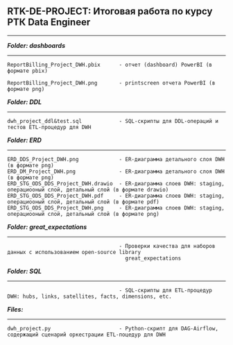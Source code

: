 
**RTK-DE-PROJECT: Итоговая работа по курсу РТК Data Engineer**
---
***

***Folder: dashboards***
***
    ReportBilling_Project_DWH.pbix      - отчет (dashboard) PowerBI (в формате pbix)

    ReportBilling_Project_DWH.png       - printscreen отчета PowerBI (в формате png)

***Folder: DDL***
***
    dwh_project_ddl&test.sql            - SQL-скрипты для DDL-операций и тестов ETL-процедур для DWH

***Folder: ERD***
***
    ERD_DDS_Project_DWH.png             - ER-диаграмма детального слоя DWH (в формате png)
    ERD_DM_Project_DWH.png              - ER-диаграмма детального слоя DWH (в формате png)
    ERD_STG_ODS_DDS_Project_DWH.drawio  - ER-диаграмма слоев DWH: staging, операциооный слой, детальный слой (в формате drawio)
    ERD_STG_ODS_DDS_Project_DWH.pdf     - ER-диаграмма слоев DWH: staging, операциооный слой, детальный слой (в формате pdf)
    ERD_STG_ODS_DDS_Project_DWH.png     - ER-диаграмма слоев DWH: staging, операциооный слой, детальный слой (в формате png)

***Folder: great_expectations*** 
***
                                        - Проверки качества для наборов данных с использованием open-source library 
                                          great_expectations
 
***Folder: SQL*** 
***
                                        - SQL-скрипты для ETL-процедур DWH: hubs, links, satellites, facts, dimensions, etc.

***Files:*** 
***
    dwh_project.py                      - Python-скрипт для DAG-Airflow, содержащий сценарий оркестрации ETL-поцедур для DWH
    
